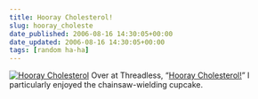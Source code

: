 ```yaml
---
title: Hooray Cholesterol!
slug: hooray_choleste
date_published: 2006-08-16 14:30:05+00:00
date_updated: 2006-08-16 14:30:05+00:00
tags: [random ha-ha]
---
```


[![Hooray Cholesterol](https://cdn.glitch.global/71e5579f-aba0-499a-b200-01549a2a80ce/hooraycholesterol.png?v=1730095348062)](http://www.threadless.com/product/560/Hooray_Cholesterol?streetteam=anildash) Over at Threadless, “[Hooray Cholesterol!](http://www.threadless.com/product/560/Hooray_Cholesterol?streetteam=anildash)” I particularly enjoyed the chainsaw-wielding cupcake.
